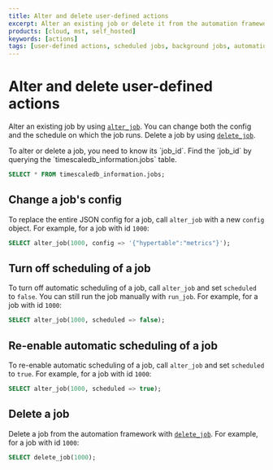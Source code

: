 ```yaml
---
title: Alter and delete user-defined actions
excerpt: Alter an existing job or delete it from the automation framework
products: [cloud, mst, self_hosted]
keywords: [actions]
tags: [user-defined actions, scheduled jobs, background jobs, automation framework]
---
```


# Alter and delete user-defined actions

Alter an existing job by using [`alter_job`][api-alter_job]. You can change both
the config and the schedule on which the job runs. Delete a job by using
[`delete_job`][api-delete_job].

<Highlight type="note">
To alter or delete a job, you need to know its `job_id`. Find the `job_id` by
querying the `timescaledb_information.jobs` table.

```sql
SELECT * FROM timescaledb_information.jobs;
```

</Highlight>

## Change a job's config

To replace the entire JSON config for a job, call `alter_job` with a new
`config` object. For example, for a job with id `1000`:

```sql
SELECT alter_job(1000, config => '{"hypertable":"metrics"}');
```

## Turn off scheduling of a job

To turn off automatic scheduling of a job, call `alter_job` and set `scheduled`
to `false`. You can still run the job manually with `run_job`. For example,
for a job with id `1000`:

```sql
SELECT alter_job(1000, scheduled => false);
```

## Re-enable automatic scheduling of a job

To re-enable automatic scheduling of a job, call `alter_job` and set `scheduled`
to `true`. For example, for a job with id `1000`:

```sql
SELECT alter_job(1000, scheduled => true);
```

## Delete a job

Delete a job from the automation framework with [`delete_job`][api-delete_job].
For example, for a job with id `1000`:

```sql
SELECT delete_job(1000);
```

[api-alter_job]: /api/:currentVersion:/actions/alter_job
[api-delete_job]: /api/:currentVersion:/actions/delete_job
